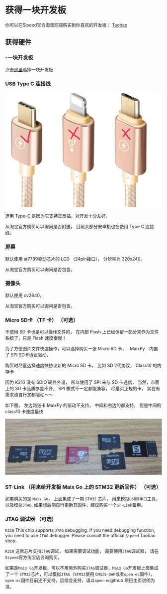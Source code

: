 获得一块开发板
========



你可以在Sipeed官方淘宝网店购买到你喜欢的开发板： [Taobao](https://shop365481095.taobao.com/)



## 获得硬件

### -一块开发板

点击[这里](../hardware/board.md)选择一块开发板

### USB Type C 连接线

![Type-C](../../assets/type_c.png)

选用 Type-C 是因为它支持正反插，对开发十分友好。

从淘宝官方购买可以询问是否附送， 目前大部分安卓机也在使用 Type C 连接线。

### 屏幕

默认使用 st7789驱动芯片的 LCD （24pin接口）， 分辨率为 320x240。

从淘宝官方购买可以询问是否包含。

### 摄像头

默认使用 ov2640。

从淘宝官方购买可以询问是否包含。



### Micro SD卡 （TF 卡） （可选）

不使用 SD 卡也是可以操作文件的， 在内部 Flash 上已经保留一部分来作为文件系统了，只是 Flash 速度很慢！

为了方便图片文件快速操作，可以选择购买一张 Micro SD 卡，　 MaixPy　内置了 SPI SD卡协议驱动，

购买时尽量选择速度快协议新的 Micro SD 卡， 比如 SD 2代协议， Class10 的内存卡

因为 K210 没有 SDIO 硬件外设， 所以使用了 SPI 来与 SD 卡通信， 当然，市面上的 SD 卡品质参差不齐， SPI 模式不一定都能兼容， 尽量买正规的卡， 实在有需求请自行定制驱动～～

如下图， 左边两张卡 MaixPy 的驱动不支持， 中间和右边的都支持， 但是中间的 class10 卡速度最快

![](../../assets/TF.png)


### ST-Link （用来给开发板 Maix Go 上的 STM32 更新固件） （可选）

如果购买的是 `Maix Go`， 上面集成了一颗 `STM32` 芯片， 用来模拟`USB转串口`工具， 以及模拟`JTAG`, 如果想后期自行更新其固件，建议购买一个`ST-Link`备用。

### JTAG 调试器 （可选）

`K210` This chip supports `JTAG` debugging. If you need debugging function, you need to use `JTAG` debugger. Please consult the official `Sipeed` Taobao shop.

`K210` 这款芯片支持`JTAG`调试， 如果需要调试功能， 需要使用`JTAG`调试器， 请在`Sipeed`官方淘宝店咨询购买。

如果是`Maix Go`开发板，可以不用另外购买`JTAG`调试器，`Maix Go`开发板上面集成了一个 `STM32`芯片，可以模拟`JTAG`（`STM32`使用 `CMSIS-DAP`或者`open-ec`固件），`open-ec`固件目前还不支持，后续会支持，请以`open-ec`github 项目主页说明为准。

